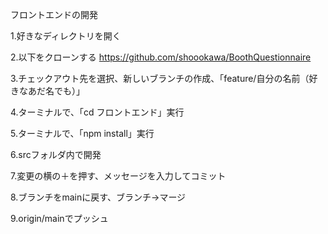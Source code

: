 フロントエンドの開発

1.好きなディレクトリを開く

2.以下をクローンする
https://github.com/shoookawa/BoothQuestionnaire

3.チェックアウト先を選択、新しいブランチの作成、「feature/自分の名前（好きなあだ名でも）」

4.ターミナルで、「cd フロントエンド」実行

5.ターミナルで、「npm install」実行

6.srcフォルダ内で開発

7.変更の横の＋を押す、メッセージを入力してコミット

8.ブランチをmainに戻す、ブランチ→マージ

9.origin/mainでプッシュ
